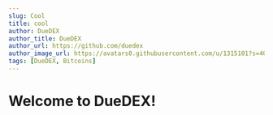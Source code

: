 ```yaml
---
slug: Cool
title: cool
author: DueDEX
author_title: DueDEX
author_url: https://github.com/duedex
author_image_url: https://avatars0.githubusercontent.com/u/1315101?s=400&v=4
tags: [DueDEX, Bitcoins]
---
```


# Welcome to DueDEX!

